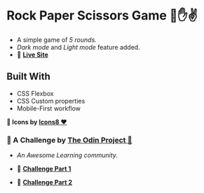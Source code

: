 # Rock Paper Scissors Game :punch::hand::v:

- A simple game of *5 rounds.*
- *Dark mode* and *Light mode* feature added. 
- :rocket: **[Live Site](https://smita-14.github.io/rock-paper-scissor-game/)**


## Built With
- CSS Flexbox
- CSS Custom properties
- Mobile-First workflow

>

**:sunflower: Icons by [Icons8 :heart:](https://icons8.com/)**




### :cherry_blossom: A Challenge by [The Odin Project :purple_heart:](https://www.theodinproject.com/lessons/foundations-revisiting-rock-paper-scissors)

- *An Awesome Learning community.*

- :cactus: **[Challenge Part 1](https://www.theodinproject.com/lessons/foundations-rock-paper-scissors)**
- :cactus: **[Challenge Part 2](https://www.theodinproject.com/lessons/foundations-revisiting-rock-paper-scissors)**


